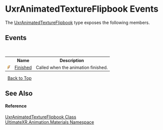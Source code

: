 # UxrAnimatedTextureFlipbook Events
 

The <a href="T_UltimateXR_Animation_Materials_UxrAnimatedTextureFlipbook">UxrAnimatedTextureFlipbook</a> type exposes the following members.


## Events
&nbsp;<table><tr><th></th><th>Name</th><th>Description</th></tr><tr><td>![Public event](media/pubevent.gif "Public event")</td><td><a href="E_UltimateXR_Animation_Materials_UxrAnimatedTextureFlipbook_Finished">Finished</a></td><td>
Called when the animation finished.</td></tr></table>&nbsp;
<a href="#uxranimatedtextureflipbook-events">Back to Top</a>

## See Also


#### Reference
<a href="T_UltimateXR_Animation_Materials_UxrAnimatedTextureFlipbook">UxrAnimatedTextureFlipbook Class</a><br /><a href="N_UltimateXR_Animation_Materials">UltimateXR.Animation.Materials Namespace</a><br />